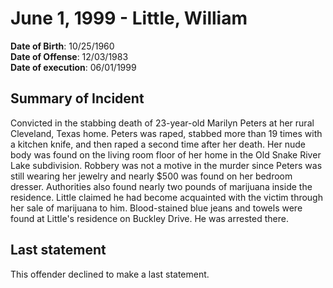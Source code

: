 # June 1, 1999 - Little, William

**Date of Birth**: 10/25/1960<br/>
**Date of Offense**: 12/03/1983<br/>
**Date of execution**: 06/01/1999<br/>

## Summary of Incident
Convicted in the stabbing death of 23-year-old Marilyn Peters at her rural Cleveland, Texas home. Peters was raped, stabbed more than 19 times with a kitchen knife, and then raped a second time after her death. Her nude body was found on the living room floor of her home in the Old Snake River Lake subdivision. Robbery was not a motive in the murder since Peters was still wearing her jewelry and nearly $500 was found on her bedroom dresser. Authorities also found nearly two pounds of marijuana inside the residence. Little claimed he had become acquainted with the victim through her sale of marijuana to him. Blood-stained blue jeans and towels were found at Little's residence on Buckley Drive. He was arrested there.

## Last statement
This offender declined to make a last statement.